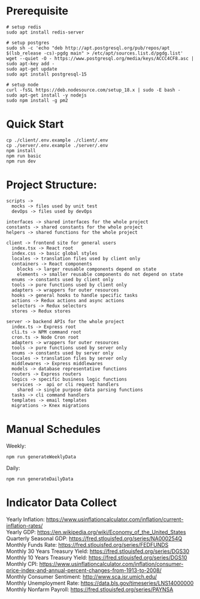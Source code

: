 # Prerequisite
```
# setup redis
sudo apt install redis-server

# setup postgres
sudo sh -c 'echo "deb http://apt.postgresql.org/pub/repos/apt $(lsb_release -cs)-pgdg main" > /etc/apt/sources.list.d/pgdg.list'
wget --quiet -O - https://www.postgresql.org/media/keys/ACCC4CF8.asc | sudo apt-key add -
sudo apt-get update
sudo apt install postgresql-15

# setup node
curl -fsSL https://deb.nodesource.com/setup_18.x | sudo -E bash -
sudo apt-get install -y nodejs
sudo npm install -g pm2
```

# Quick Start
```
cp ./client/.env.example ./client/.env
cp ./server/.env.example ./server/.env
npm install
npm run basic
npm run dev
```

# Project Structure:
```
scripts ->
  mocks -> files used by unit test
  devOps -> files used by devOps

interfaces -> shared interfaces for the whole project
constants -> shared constants for the whole project
helpers -> shared functions for the whole project

client -> frontend site for general users
  index.tsx -> React root
  index.css -> basic global styles
  locales -> translation files used by client only
  containers -> React components
    blocks -> larger reusable components depend on state
    elements -> smaller reusable components do not depend on state
  enums -> constants used by client only
  tools -> pure functions used by client only
  adapters -> wrappers for outer resources
  hooks -> general hooks to handle specific tasks
  actions -> Redux actions and async actions
  selectors -> Redux selectors
  stores -> Redux stores

server -> backend APIs for the whole project
  index.ts -> Express root
  cli.ts -> NPM command root
  cron.ts -> Node Cron root
  adapters -> wrappers for outer resources
  tools -> pure functions used by server only
  enums -> constants used by server only
  locales -> translation files by server only
  middlewares -> Express middlewares
  models -> database representative functions
  routers -> Express routers
  logics -> specific business logic functions
  services ->  api or cli request handlers
    shared -> single purpose data parsing functions
  tasks -> cli command handlers
  templates -> email templates
  migrations -> Knex migrations
```

# Manual Schedules
Weekly:
```
npm run generateWeeklyData
```
Daily:
```
npm run generateDailyData  
```

# Indicator Data Collect
Yearly Inflation: https://www.usinflationcalculator.com/inflation/current-inflation-rates/  
Yearly GDP: https://en.wikipedia.org/wiki/Economy_of_the_United_States  
Quarterly Seasonal GDP: https://fred.stlouisfed.org/series/NA000254Q  
Monthly Funds Rate: https://fred.stlouisfed.org/series/FEDFUNDS  
Monthly 30 Years Treasury Yield: https://fred.stlouisfed.org/series/DGS30  
Monthly 10 Years Treasury Yield: https://fred.stlouisfed.org/series/DGS10  
Monthly CPI: https://www.usinflationcalculator.com/inflation/consumer-price-index-and-annual-percent-changes-from-1913-to-2008/  
Monthly Consumer Sentiment: http://www.sca.isr.umich.edu/  
Monthly Unemployment Rate: https://data.bls.gov/timeseries/LNS14000000  
Monthly Nonfarm Payroll: https://fred.stlouisfed.org/series/PAYNSA  

